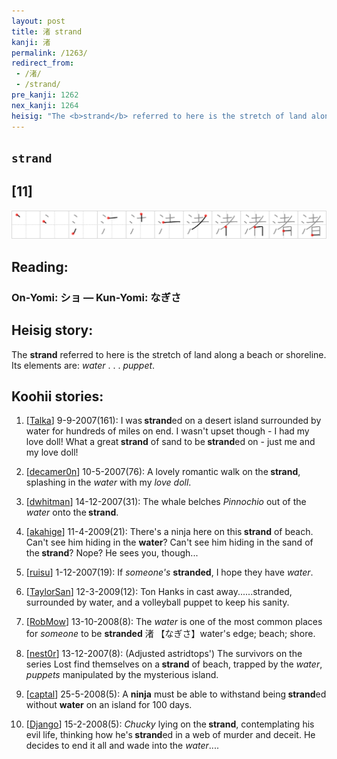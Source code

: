```yaml
---
layout: post
title: 渚 strand
kanji: 渚
permalink: /1263/
redirect_from:
 - /渚/
 - /strand/
pre_kanji: 1262
nex_kanji: 1264
heisig: "The <b>strand</b> referred to here is the stretch of land along a beach or shoreline. Its elements are: <i>water</i> . . . <i>puppet</i>."
---
```


## `strand`

## [11]

<div class="stroke"><img src="../images/E6B89A.png" /></div>

## Reading:

### On-Yomi: ショ &mdash; Kun-Yomi: なぎさ

## Heisig story:

The <b>strand</b> referred to here is the stretch of land along a beach or shoreline. Its elements are: <i>water</i> . . . <i>puppet</i>.

## Koohii stories:

1) [<a href="http://kanji.koohii.com/profile/Talka">Talka</a>] 9-9-2007(161): I was<strong> strand</strong>ed on a desert island surrounded by water for hundreds of miles on end. I wasn&#039;t upset though - I had my love doll! What a great<strong> strand</strong> of sand to be<strong> strand</strong>ed on - just me and my love doll!

2) [<a href="http://kanji.koohii.com/profile/decamer0n">decamer0n</a>] 10-5-2007(76): A lovely romantic walk on the<strong> strand</strong>, splashing in the <em>water</em> with my <em>love doll</em>.

3) [<a href="http://kanji.koohii.com/profile/dwhitman">dwhitman</a>] 14-12-2007(31): The whale belches <em>Pinnochio</em> out of the <em>water</em> onto the<strong> strand</strong>.

4) [<a href="http://kanji.koohii.com/profile/akahige">akahige</a>] 11-4-2009(21): There&#039;s a ninja here on this<strong> strand</strong> of beach. Can&#039;t see him hiding in the <strong>water</strong>? Can&#039;t see him hiding in the sand of the<strong> strand</strong>? Nope? He sees you, though...

5) [<a href="http://kanji.koohii.com/profile/ruisu">ruisu</a>] 1-12-2007(19): If <em>someone&#039;s</em> <strong>stranded</strong>, I hope they have <em>water</em>.

6) [<a href="http://kanji.koohii.com/profile/TaylorSan">TaylorSan</a>] 12-3-2009(12): Ton Hanks in cast away......stranded, surrounded by water, and a volleyball puppet to keep his sanity.

7) [<a href="http://kanji.koohii.com/profile/RobMow">RobMow</a>] 13-10-2008(8): The <em>water</em> is one of the most common places for <em>someone</em> to be <strong>stranded</strong> 渚 【なぎさ】water&#039;s edge; beach; shore.

8) [<a href="http://kanji.koohii.com/profile/nest0r">nest0r</a>] 13-12-2007(8): (Adjusted astridtops&#039;) The survivors on the series Lost find themselves on a<strong> strand</strong> of beach, trapped by the <em>water</em>, <em>puppets</em> manipulated by the mysterious island.

9) [<a href="http://kanji.koohii.com/profile/captal">captal</a>] 25-5-2008(5): A <strong>ninja</strong> must be able to withstand being<strong> strand</strong>ed without <strong>water</strong> on an island for 100 days.

10) [<a href="http://kanji.koohii.com/profile/Django">Django</a>] 15-2-2008(5): <em>Chucky</em> lying on the<strong> strand</strong>, contemplating his evil life, thinking how he&#039;s<strong> strand</strong>ed in a web of murder and deceit. He decides to end it all and wade into the <em>water</em>....
